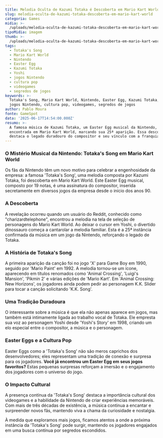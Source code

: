 ```yaml
---
title: Melodia Oculta de Kazumi Totaka é Descoberta em Mario Kart World
slug: melodia-oculta-de-kazumi-totaka-descoberta-em-mario-kart-world
categoria: Games
midia: >-
  /uploads/melodia-oculta-de-kazumi-totaka-descoberta-em-mario-kart-world-thumb.jpg
tipoMidia: imagem
thumb: >-
  /uploads/melodia-oculta-de-kazumi-totaka-descoberta-em-mario-kart-world-thumb.jpg
tags:
  - Totaka's Song
  - Mario Kart World
  - Nintendo
  - Easter Egg
  - Kazumi Totaka
  - Yoshi
  - jogos Nintendo
  - cultura pop
  - videogames
  - segredos de jogos
keywords: >-
  Totaka's Song, Mario Kart World, Nintendo, Easter Egg, Kazumi Totaka, Yoshi,
  jogos Nintendo, cultura pop, videogames, segredos de jogos
author: Pablo Moura
fonte: GameSpot
data: '2025-06-17T14:54:00.000Z'
resumo: >-
  A famosa música de Kazumi Totaka, um Easter Egg musical da Nintendo, foi
  encontrada em Mario Kart World, marcando sua 25ª aparição. Essa descoberta
  destaca o legado duradouro do compositor e seu vínculo com a franquia.
---
```


### O Mistério Musical da Nintendo: Totaka's Song em Mario Kart World

Os fãs da Nintendo têm um novo motivo para celebrar a engenhosidade da empresa: a famosa 'Totaka's Song', uma melodia composta por Kazumi Totaka, foi descoberta em Mario Kart World. Este Easter Egg musical, composto por 19 notas, é uma assinatura do compositor, inserida secretamente em diversos jogos da empresa desde o início dos anos 90.

### A Descoberta

A revelação ocorreu quando um usuário do Reddit, conhecido como "charizardtelephone", encontrou a melodia na tela de seleção de personagens do Mario Kart World. Ao deixar o cursor em Yoshi, o divertido dinossauro começa a cantarolar a melodia familiar. Esta é a 25ª instância confirmada da música em um jogo da Nintendo, reforçando o legado de Totaka.

### A História de Totaka's Song

A primeira aparição da canção foi no jogo 'X' para Game Boy em 1990, seguido por 'Mario Paint' em 1992. A melodia tornou-se um ícone, aparecendo em títulos renomados como 'Animal Crossing', 'Luigi's Mansion', 'Pikmin 2' e várias edições de 'Mario Kart'. Em 'Animal Crossing: New Horizons', os jogadores ainda podem pedir ao personagem K.K. Slider para tocar a canção solicitando 'K.K. Song'.

### Uma Tradição Duradoura

O interessante sobre a música é que ela não apenas aparece em jogos, mas também está intimamente ligada ao trabalho vocal de Totaka. Ele empresta sua voz ao personagem Yoshi desde 'Yoshi's Story' em 1998, criando um elo especial entre o compositor, a música e o personagem.

### Easter Eggs e a Cultura Pop

Easter Eggs como a 'Totaka's Song' não são meros caprichos dos desenvolvedores; eles representam uma tradição de conexão e surpresa para os jogadores. **Você já encontrou um Easter Egg em seus jogos favoritos?** Estas pequenas surpresas reforçam a imersão e o engajamento dos jogadores com o universo do jogo.

### O Impacto Cultural

A presença contínua da 'Totaka's Song' destaca a importância cultural dos videogames e a habilidade da Nintendo de criar experiências memoráveis. Com mais de três décadas de existência, a música continua a encantar e surpreender novos fãs, mantendo viva a chama da curiosidade e nostalgia.

À medida que exploramos mais jogos, ficamos atentos a onde a próxima instância da 'Totaka's Song' pode surgir, mantendo os jogadores engajados em uma busca contínua por segredos escondidos.

